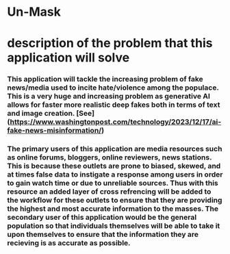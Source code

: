 # Un-Mask

# description of the problem that this application will solve
### This application will tackle the increasing problem of fake news/media used to incite hate/violence among the populace. This is a very huge and increasing problem as generative AI allows for faster more realistic deep fakes both in terms of text and image creation. [See] (https://www.washingtonpost.com/technology/2023/12/17/ai-fake-news-misinformation/)

### The primary users of this application are media resources such as online forums, bloggers, online reviewers, news stations. This is because these outlets are prone to biased, skewed, and at times false data to instigate a response among users in order to gain watch time or due to unreliable sources. Thus with this resource an added layer of cross refrencing will be added to the workflow for these outlets to ensure that they are providing the highest and most accurate information to the masses. The secondary user of this application would be the general population so that individuals themselves will be able to take it upon themselves to ensure that the information they are recieving is as accurate as possible.   